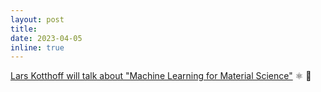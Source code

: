 ```yaml
---
layout: post
title: 
date: 2023-04-05 
inline: true
---
```


[Lars Kotthoff will talk about "Machine Learning for Material Science"](projects/ai4material_sci_kotthoff/) :atom_symbol: :game_die: 
